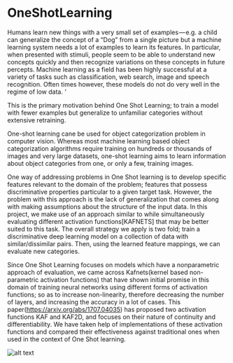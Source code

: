 # OneShotLearning
Humans learn new things with a very small set of examples — e.g. a child can generalize the concept of a “Dog” from a single picture but a machine learning system needs a lot of examples to learn its features. In particular, when presented with stimuli, people seem to be able to understand new concepts quickly and then recognize variations on these concepts in future percepts. Machine learning as a field has been highly successful at a variety of tasks such as classification, web search, image and speech recognition. Often times however, these models do not do very well in the regime of low data. ‘

This is the primary motivation behind One Shot Learning; to train a model with fewer examples but generalize to unfamiliar categories without extensive retraining.

One-shot learning cane be used for object categorization problem in computer vision. Whereas most machine learning based object categorization algorithms require training on hundreds or thousands of images and very large datasets, one-shot learning aims to learn information about object categories from one, or only a few, training images.

One way of addressing problems in One Shot learning is to develop specific features relevant to the domain of the problem; features that possess discriminative properties particular to a given target task. However, the problem with this approach is the lack of generalization that comes along with making assumptions about the structure of the input data. In this project, we make use of an approach similar to while simultaneously evaluating different activation functions[KAFNETS] that may be better suited to this task. The overall strategy we apply is two fold; train a discriminative deep learning model on a collection of data with similar/dissimilar pairs. Then, using the learned feature mappings, we can evaluate new categories.

Since One Shot Learning focuses on models which have a nonparametric approach of evaluation, we came across Kafnets(kernel based non-parametric activation functions) that have shown initial promise in this domain of training neural networks using different forms of activation functions; so as to increase non-linearity, therefore decreasing the number of layers, and increasing the accuracy in a lot of cases. This paper(https://arxiv.org/abs/1707.04035) has proposed two activation functions KAF and KAF2D, and focuses on their nature of continuity and differentiability. We have taken help of implementations of these activation functions and compared their effectiveness against traditional ones when used in the context of One Shot learning.

![alt text](https://github.com/shruti-jadon/OneShotLearning/blob/master/MNISTLoss.jpg)
